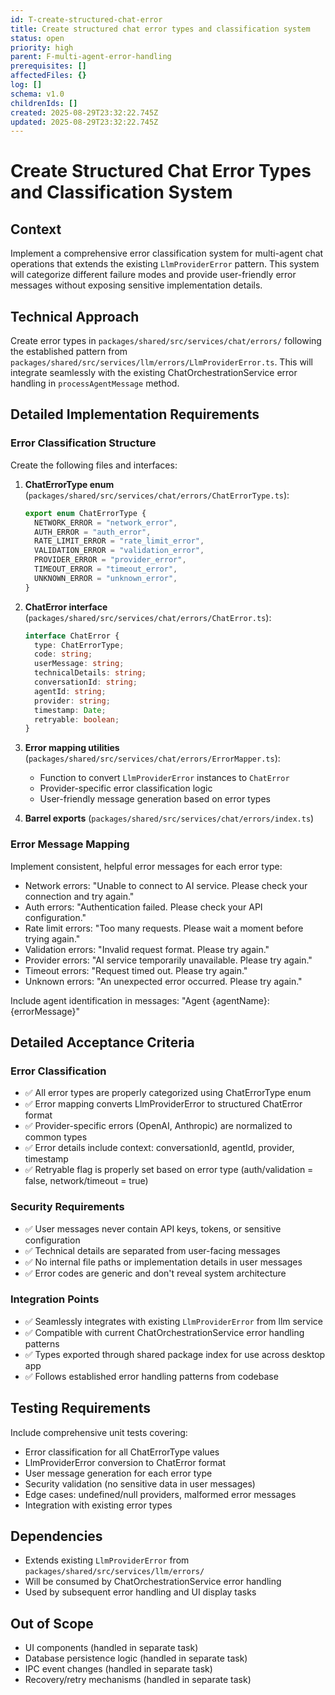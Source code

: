 ```yaml
---
id: T-create-structured-chat-error
title: Create structured chat error types and classification system
status: open
priority: high
parent: F-multi-agent-error-handling
prerequisites: []
affectedFiles: {}
log: []
schema: v1.0
childrenIds: []
created: 2025-08-29T23:32:22.745Z
updated: 2025-08-29T23:32:22.745Z
---
```


# Create Structured Chat Error Types and Classification System

## Context

Implement a comprehensive error classification system for multi-agent chat operations that extends the existing `LlmProviderError` pattern. This system will categorize different failure modes and provide user-friendly error messages without exposing sensitive implementation details.

## Technical Approach

Create error types in `packages/shared/src/services/chat/errors/` following the established pattern from `packages/shared/src/services/llm/errors/LlmProviderError.ts`. This will integrate seamlessly with the existing ChatOrchestrationService error handling in `processAgentMessage` method.

## Detailed Implementation Requirements

### Error Classification Structure

Create the following files and interfaces:

1. **ChatErrorType enum** (`packages/shared/src/services/chat/errors/ChatErrorType.ts`):

   ```typescript
   export enum ChatErrorType {
     NETWORK_ERROR = "network_error",
     AUTH_ERROR = "auth_error",
     RATE_LIMIT_ERROR = "rate_limit_error",
     VALIDATION_ERROR = "validation_error",
     PROVIDER_ERROR = "provider_error",
     TIMEOUT_ERROR = "timeout_error",
     UNKNOWN_ERROR = "unknown_error",
   }
   ```

2. **ChatError interface** (`packages/shared/src/services/chat/errors/ChatError.ts`):

   ```typescript
   interface ChatError {
     type: ChatErrorType;
     code: string;
     userMessage: string;
     technicalDetails: string;
     conversationId: string;
     agentId: string;
     provider: string;
     timestamp: Date;
     retryable: boolean;
   }
   ```

3. **Error mapping utilities** (`packages/shared/src/services/chat/errors/ErrorMapper.ts`):
   - Function to convert `LlmProviderError` instances to `ChatError`
   - Provider-specific error classification logic
   - User-friendly message generation based on error types

4. **Barrel exports** (`packages/shared/src/services/chat/errors/index.ts`)

### Error Message Mapping

Implement consistent, helpful error messages for each error type:

- Network errors: "Unable to connect to AI service. Please check your connection and try again."
- Auth errors: "Authentication failed. Please check your API configuration."
- Rate limit errors: "Too many requests. Please wait a moment before trying again."
- Validation errors: "Invalid request format. Please try again."
- Provider errors: "AI service temporarily unavailable. Please try again."
- Timeout errors: "Request timed out. Please try again."
- Unknown errors: "An unexpected error occurred. Please try again."

Include agent identification in messages: "Agent {agentName}: {errorMessage}"

## Detailed Acceptance Criteria

### Error Classification

- ✅ All error types are properly categorized using ChatErrorType enum
- ✅ Error mapping converts LlmProviderError to structured ChatError format
- ✅ Provider-specific errors (OpenAI, Anthropic) are normalized to common types
- ✅ Error details include context: conversationId, agentId, provider, timestamp
- ✅ Retryable flag is properly set based on error type (auth/validation = false, network/timeout = true)

### Security Requirements

- ✅ User messages never contain API keys, tokens, or sensitive configuration
- ✅ Technical details are separated from user-facing messages
- ✅ No internal file paths or implementation details in user messages
- ✅ Error codes are generic and don't reveal system architecture

### Integration Points

- ✅ Seamlessly integrates with existing `LlmProviderError` from llm service
- ✅ Compatible with current ChatOrchestrationService error handling patterns
- ✅ Types exported through shared package index for use across desktop app
- ✅ Follows established error handling patterns from codebase

## Testing Requirements

Include comprehensive unit tests covering:

- Error classification for all ChatErrorType values
- LlmProviderError conversion to ChatError format
- User message generation for each error type
- Security validation (no sensitive data in user messages)
- Edge cases: undefined/null providers, malformed error messages
- Integration with existing error types

## Dependencies

- Extends existing `LlmProviderError` from `packages/shared/src/services/llm/errors/`
- Will be consumed by ChatOrchestrationService error handling
- Used by subsequent error handling and UI display tasks

## Out of Scope

- UI components (handled in separate task)
- Database persistence logic (handled in separate task)
- IPC event changes (handled in separate task)
- Recovery/retry mechanisms (handled in separate task)
